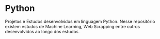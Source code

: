 # Python
Projetos e Estudos desenvolvidos em linguagem Python. Nesse repositório existem estudos de Machine Learning, Web Scrapping entre outros desenvolvidos ao longo dos estudos.
